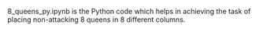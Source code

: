 8_queens_py.ipynb is the Python code which helps in achieving the task of placing non-attacking 8 queens in 8 different columns.
